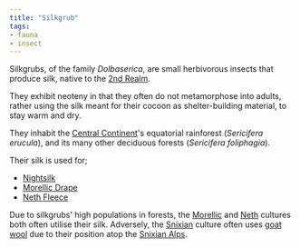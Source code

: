 ```yaml
---
title: "Silkgrub"
tags:
- fauna
- insect
---
```

Silkgrubs, of the family *Dolbaserica*, are small herbivorous insects that produce silk, native to the [2nd Realm](geography/2nd-realm.md).

They exhibit neoteny in that they often do not metamorphose into adults, rather using the silk meant for their cocoon as shelter-building material, to stay warm and dry.

They inhabit the [Central Continent](geography/2nd-realm/central-continent.md)'s equatorial rainforest (*Sericifera erucula*), and its many other deciduous forests (*Sericifera foliphagia*).

Their silk is used for;
- [Nightsilk](material/fabric/nightsilk.md)
- [Morellic Drape](material/fabric/morellic-drape.md)
- [Neth Fleece](material/fabric/neth-fleece.md)

Due to silkgrubs' high populations in forests, the [Morellic](cultures/morellic.md) and [Neth](cultures/neth.md) cultures both often utilise their silk. Adversely, the [Snixian](cultures/snixian) culture often uses [goat wool](material/fabric/goat-wool) due to their position atop the [Snixian Alps](geography/realms/2nd-realm/central-continent/snixian-alps.md).